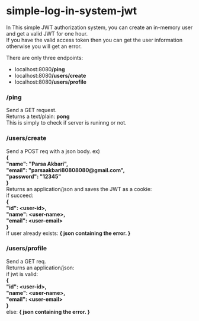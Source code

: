 # simple-log-in-system-jwt<br/>
<p>In This simple JWT authorization system, you can create an in-memory user and get a valid JWT for one hour.<br/>
If you have the valid access token then you can get the user information otherwise you will get an error.</p>
<p>There are only three endpoints:</p>
<ul>
  <li>localhost:8080<b>/ping</b></li>
  <li>localhost:8080<b>/users/create</b></li>
  <li>localhost:8080<b>/users/profile</b></li>
</ul>
<h3>/ping</h3>
<p>Send a GET request.<br/>
Returns a text/plain: <b>pong</b><br/>
This is simply to check if server is runinng or not.</p>
<h3>/users/create</h3>
<p>Send a POST req with a json body. ex)<br/>
<b>{<br/> "name": "Parsa Akbari",<br/> "email": "parsaakbari80808080@gmail.com",<br/> "password": "12345"<br/> }</b><br/>
Returns an application/json and saves the JWT as a cookie:<br/>
if succeed:<br/> <b>{<br/> "id": &lt;user-id&gt;,<br/> "name": &lt;user-name&gt;,<br/> "email": &lt;user-email&gt;<br/> }</b><br/>
if user already exists: <b>{ json containing the error. }</b></p>
<h3>/users/profile</h3>
<p>Send a GET req.<br/>
Returns an application/json:<br/>
if jwt is valid:<br/> <b>{<br/> "id": &lt;user-id&gt;,<br/> "name": &lt;user-name&gt;,<br/> "email": &lt;user-email&gt;<br/> }</b><br/>
else: <b>{ json containing the error. }</b></p>
  
  
  
